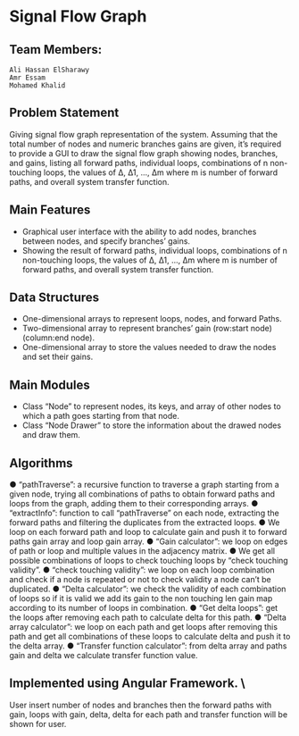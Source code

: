 # Signal Flow Graph

## Team Members:
    Ali Hassan ElSharawy
    Amr Essam
    Mohamed Khalid

## Problem Statement
  Giving signal flow graph representation of the system. Assuming that the total number of nodes and numeric branches gains are given, it’s required to provide a GUI     to draw the signal flow graph showing nodes, branches, and gains, listing all forward paths, individual loops, combinations of n non-touching loops, the values of Δ,   Δ1, ..., Δm where m is number of forward paths, and overall system transfer function.

## Main Features
  - Graphical user interface with the ability to add nodes, branches between nodes, and specify branches’ gains.
  - Showing the result of forward paths, individual loops, combinations of n non-touching loops, the values of Δ, Δ1, ..., Δm where m is number of forward paths, and       overall system transfer function.
    
## Data Structures
  - One-dimensional arrays to represent loops, nodes, and forward Paths.
  - Two-dimensional array to represent branches’ gain (row:start node) (column:end node).
  - One-dimensional array to store the values needed to draw the nodes and set their gains.
    
## Main Modules
  - Class “Node” to represent nodes, its keys, and array of other nodes to which a path goes starting from that node.
  - Class “Node Drawer” to store the information about the drawed nodes and draw them.

## Algorithms
  ● “pathTraverse”: a recursive function to traverse a graph starting from a given node, trying all combinations of paths to obtain forward paths and loops from the      graph, adding them to their corresponding arrays.
  ● “extractInfo”: function to call “pathTraverse” on each node, extracting the forward paths and filtering the duplicates from the extracted loops.
  ● We loop on each forward path and loop to calculate gain and push it to forward paths gain array and loop gain array.
  ● “Gain calculator”: we loop on edges of path or loop and multiple values in the adjacency matrix.
  ● We get all possible combinations of loops to check touching loops by “check touching validity”.
  ● “check touching validity”: we loop on each loop combination and check if a node is repeated or not to check validity a node can’t be duplicated.
  ● “Delta calculator”: we check the validity of each combination of loops so if it is valid we add its gain to the non touching len gain map according to its number       of loops in combination.
  ● “Get delta loops”: get the loops after removing each path to calculate delta for this path.
  ● “Delta array calculator”: we loop on each path and get loops after removing this path and get all combinations of these loops to calculate delta and push it to         the delta array.
  ● “Transfer function calculator”: from delta array and paths gain and delta we calculate transfer function value.

## Implemented using Angular Framework. \

User insert number of nodes and branches then the forward paths with gain, loops with gain, delta, delta for each path and transfer function will be shown for user.
